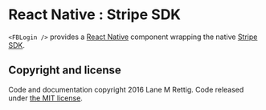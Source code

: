 # React Native : Stripe SDK
`<FBLogin />` provides a [React Native][react-native] component wrapping the native [Stripe SDK](https://github.com/stripe/stripe-ios).

## Copyright and license

Code and documentation copyright 2016 Lane M Rettig. Code released under [the MIT license](https://github.com/magus/react-native-facebook-login/blob/master/LICENSE).

[react-native]: http://facebook.github.io/react-native/
[stripe-sdk]: https://github.com/stripe/stripe-ios
